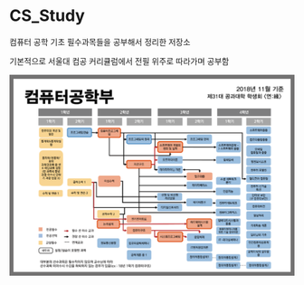 # CS_Study

컴퓨터 공학 기초 필수과목들을 공부해서 정리한 저장소

기본적으로 서울대 컴공 커리큘럼에서 전필 위주로 따라가며 공부함 

![컴공](./IMG_7439.png)
